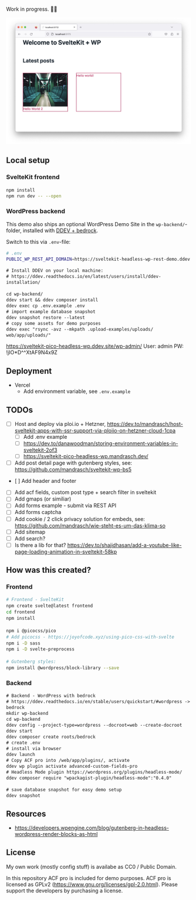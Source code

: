 Work in progress. 👨‍💻

![Screenshot current status, headline and two posts displayed, one with featured image](screenshot.jpg?raw=true)

## Local setup

### SvelteKit frontend

```bash
npm install
npm run dev -- --open
```

### WordPress backend

This demo also ships an optional WordPress Demo Site in the `wp-backend/`-folder, installed with [DDEV + bedrock](https://ddev.readthedocs.io/en/latest/users/quickstart/#wordpress).

Switch to this via `.env`-file:

```bash
# .env
PUBLIC_WP_REST_API_DOMAIN=https://sveltekit-headless-wp-rest-demo.ddev.site
```

```
# Install DDEV on your local machine:
# https://ddev.readthedocs.io/en/latest/users/install/ddev-installation/

cd wp-backend/
ddev start && ddev composer install
ddev exec cp .env.example .env
# import example database snapshot
ddev snapshot restore --latest
# copy some assets for demo purposes
ddev exec "rsync -avz --mkpath .upload-examples/uploads/ web/app/uploads/"
```

https://sveltekit-pico-headless-wp.ddev.site/wp-admin/
User: admin
PW: !jIO\*D^^XtAF9N4x9Z

## Deployment

- Vercel
  - Add environment variable, see `.env.example`

## TODOs

- [ ] Host and deploy via ploi.io + Hetzner, https://dev.to/mandrasch/host-sveltekit-apps-with-ssr-support-via-ploiio-on-hetzner-cloud-1cpa
  - [ ] Add .env example
  - [ ] https://dev.to/danawoodman/storing-environment-variables-in-sveltekit-2of3
  - [ ] https://sveltekit-pico-headless-wp.mandrasch.dev/
- [ ] Add post detail page with gutenberg styles, see: https://github.com/mandrasch/sveltekit-wp-bs5
- [ ] Add header and footer
- [ ] Add acf fields, custom post type + search filter in sveltekit
- [ ] Add gmaps (or similiar)
- [ ] Add forms example - submit via REST API
- [ ] Add forms captcha
- [ ] Add cookie / 2 click privacy solution for embeds, see: https://github.com/mandrasch/wie-steht-es-um-das-klima-so
- [ ] Add sitemap
- [ ] Add search?
- [ ] Is there a lib for that? https://dev.to/shajidhasan/add-a-youtube-like-page-loading-animation-in-sveltekit-58kp

## How was this created?

### Frontend

```bash
# Frontend - SvelteKit
npm create svelte@latest frontend
cd frontend
npm install

npm i @picocss/pico
# Add picocss - https://joyofcode.xyz/using-pico-css-with-svelte
npm i -D sass
npm i -D svelte-preprocess

# Gutenberg styles:
npm install @wordpress/block-library --save
```

### Backend

```
# Backend - WordPress with bedrock
# https://ddev.readthedocs.io/en/stable/users/quickstart/#wordpress -> bedrock
mkdir wp-backend
cd wp-backend
ddev config --project-type=wordpress --docroot=web --create-docroot
ddev start
ddev composer create roots/bedrock
# create .env
# install via browser
ddev launch
# Copy ACF pro into /web/app/plugins/, activate
ddev wp plugin activate advanced-custom-fields-pro
# Headless Mode plugin https://wordpress.org/plugins/headless-mode/
ddev composer require "wpackagist-plugin/headless-mode":"0.4.0"

# save database snapshot for easy demo setup
ddev snapshot
```

## Resources

- https://developers.wpengine.com/blog/gutenberg-in-headless-wordpress-render-blocks-as-html

## License

My own work (mostly config stuff) is availabe as CC0 / Public Domain.

In this repository ACF pro is included for demo purposes. ACF pro is licensed as GPLv2 (https://www.gnu.org/licenses/gpl-2.0.html). Please support the developers by purchasing a license.
